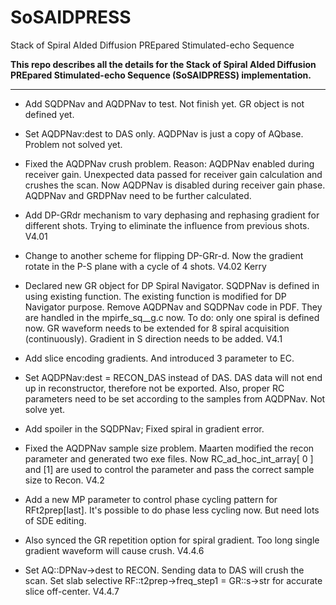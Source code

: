 # SoSAIDPRESS
Stack of Spiral AIded Diffusion PREpared Stimulated-echo Sequence

**This repo describes all the details for the Stack of Spiral AIded Diffusion PREpared Stimulated-echo Sequence (SoSAIDPRESS) implementation.**

---

* Add SQDPNav and AQDPNav to test. Not finish yet. GR object is not defined yet.

* Set AQDPNav:dest to DAS only. AQDPNav is just a copy of AQbase. Problem not solved yet.

* Fixed the AQDPNav crush problem. Reason: AQDPNav enabled during receiver gain. Unexpected data passed for receiver gain calculation and crushes the scan. Now AQDPNav is disabled during receiver gain phase. 
AQDPNav and GRDPNav need to be further calculated. 

* Add DP-GRdr mechanism to vary dephasing and rephasing gradient for different shots. Trying to eliminate the influence from previous shots. V4.01

* Change to another scheme for flipping DP-GRr-d. Now the gradient rotate in the P-S plane with a cycle of 4 shots.  V4.02 Kerry

* Declared new GR object for DP Spiral Navigator.
SQDPNav is defined in using existing function. 
The existing function is modified for DP Navigator purpose. 
Remove AQDPNav and SQDPNav code in PDF. They are handled in the mpirfe_sq__g.c now. 
To do: only one spiral is defined now. GR waveform needs to be extended for 8 spiral acquisition (continuously).
Gradient in S direction needs to be added. V4.1

* Add slice encoding gradients. And introduced 3 parameter to EC.  
 
* Set AQDPNav:dest = RECON_DAS instead of DAS. DAS data will not end up in reconstructor, therefore not be exported. 
Also, proper RC parameters need to be set according to the samples from AQDPNav. Not solve yet.

* Add spoiler in the SQDPNav; Fixed spiral in gradient error.

* Fixed the AQDPNav sample size problem. Maarten modified the recon parameter and generated two exe files. Now  RC_ad_hoc_int_array[ 0 ] and [1] are used to control the parameter and pass the correct sample size to Recon. V4.2

* Add a new MP parameter to control phase cycling pattern for RFt2prep[last]. It's possible to do phase less cycling now. But need lots of SDE editing. 

* Also synced the GR repetition option for spiral gradient. Too long single gradient waveform will cause crush. V4.4.6

* Set AQ::DPNav->dest to RECON. Sending data to DAS will crush the scan. 
Set slab selective RF::t2prep->freq_step1 = GR::s->str for accurate slice off-center. V4.4.7
